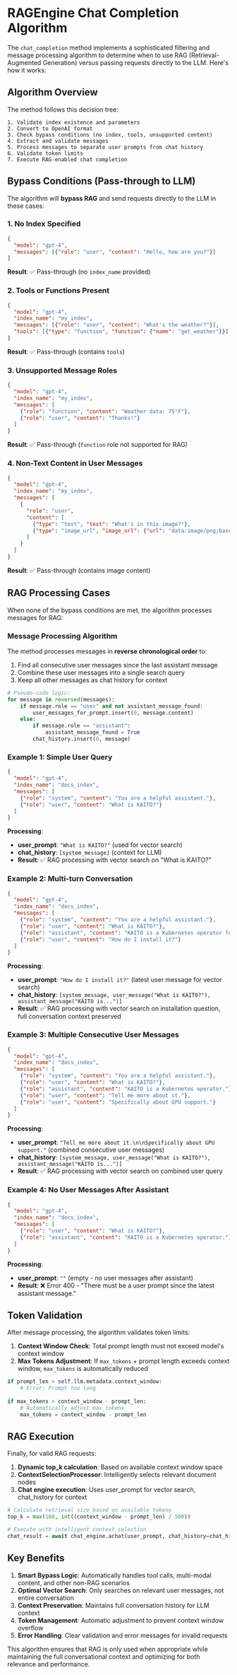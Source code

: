 # RAGEngine Chat Completion Algorithm

The `chat_completion` method implements a sophisticated filtering and message processing algorithm to determine when to use RAG (Retrieval-Augmented Generation) versus passing requests directly to the LLM. Here's how it works:

## Algorithm Overview

The method follows this decision tree:

```
1. Validate index existence and parameters
2. Convert to OpenAI format
3. Check bypass conditions (no index, tools, unsupported content)
4. Extract and validate messages
5. Process messages to separate user prompts from chat history
6. Validate token limits
7. Execute RAG-enabled chat completion
```

## Bypass Conditions (Pass-through to LLM)

The algorithm will **bypass RAG** and send requests directly to the LLM in these cases:

### 1. No Index Specified
```json
{
  "model": "gpt-4",
  "messages": [{"role": "user", "content": "Hello, how are you?"}]
}
```
**Result**: ✅ Pass-through (no `index_name` provided)

### 2. Tools or Functions Present
```json
{
  "model": "gpt-4",
  "index_name": "my_index",
  "messages": [{"role": "user", "content": "What's the weather?"}],
  "tools": [{"type": "function", "function": {"name": "get_weather"}}]
}
```
**Result**: ✅ Pass-through (contains `tools`)

### 3. Unsupported Message Roles
```json
{
  "model": "gpt-4",
  "index_name": "my_index", 
  "messages": [
    {"role": "function", "content": "Weather data: 75°F"},
    {"role": "user", "content": "Thanks!"}
  ]
}
```
**Result**: ✅ Pass-through (`function` role not supported for RAG)

### 4. Non-Text Content in User Messages
```json
{
  "model": "gpt-4",
  "index_name": "my_index",
  "messages": [
    {
      "role": "user", 
      "content": [
        {"type": "text", "text": "What's in this image?"},
        {"type": "image_url", "image_url": {"url": "data:image/png;base64,..."}}
      ]
    }
  ]
}
```
**Result**: ✅ Pass-through (contains image content)

## RAG Processing Cases

When none of the bypass conditions are met, the algorithm processes messages for RAG:

### Message Processing Algorithm

The method processes messages in **reverse chronological order** to:
1. Find all consecutive user messages since the last assistant message
2. Combine these user messages into a single search query
3. Keep all other messages as chat history for context

```python
# Pseudo-code logic:
for message in reversed(messages):
    if message.role == "user" and not assistant_message_found:
        user_messages_for_prompt.insert(0, message.content)
    else:
        if message.role == "assistant":
            assistant_message_found = True
        chat_history.insert(0, message)
```

### Example 1: Simple User Query
```json
{
  "model": "gpt-4",
  "index_name": "docs_index",
  "messages": [
    {"role": "system", "content": "You are a helpful assistant."},
    {"role": "user", "content": "What is KAITO?"}
  ]
}
```

**Processing**:
- **user_prompt**: `"What is KAITO?"` (used for vector search)
- **chat_history**: `[system_message]` (context for LLM)
- **Result**: ✅ RAG processing with vector search on "What is KAITO?"

### Example 2: Multi-turn Conversation
```json
{
  "model": "gpt-4", 
  "index_name": "docs_index",
  "messages": [
    {"role": "system", "content": "You are a helpful assistant."},
    {"role": "user", "content": "What is KAITO?"},
    {"role": "assistant", "content": "KAITO is a Kubernetes operator for AI workloads."},
    {"role": "user", "content": "How do I install it?"}
  ]
}
```

**Processing**:
- **user_prompt**: `"How do I install it?"` (latest user message for vector search)
- **chat_history**: `[system_message, user_message("What is KAITO?"), assistant_message("KAITO is...")]`
- **Result**: ✅ RAG processing with vector search on installation question, full conversation context preserved

### Example 3: Multiple Consecutive User Messages
```json
{
  "model": "gpt-4",
  "index_name": "docs_index", 
  "messages": [
    {"role": "system", "content": "You are a helpful assistant."},
    {"role": "user", "content": "What is KAITO?"},
    {"role": "assistant", "content": "KAITO is a Kubernetes operator."},
    {"role": "user", "content": "Tell me more about it."},
    {"role": "user", "content": "Specifically about GPU support."}
  ]
}
```

**Processing**:
- **user_prompt**: `"Tell me more about it.\n\nSpecifically about GPU support."` (combined consecutive user messages)
- **chat_history**: `[system_message, user_message("What is KAITO?"), assistant_message("KAITO is...")]`
- **Result**: ✅ RAG processing with vector search on combined user query

### Example 4: No User Messages After Assistant
```json
{
  "model": "gpt-4",
  "index_name": "docs_index",
  "messages": [
    {"role": "user", "content": "What is KAITO?"}, 
    {"role": "assistant", "content": "KAITO is a Kubernetes operator."}
  ]
}
```

**Processing**:
- **user_prompt**: `""` (empty - no user messages after assistant)
- **Result**: ❌ Error 400 - "There must be a user prompt since the latest assistant message."

## Token Validation

After message processing, the algorithm validates token limits:

1. **Context Window Check**: Total prompt length must not exceed model's context window
2. **Max Tokens Adjustment**: If `max_tokens` + prompt length exceeds context window, `max_tokens` is automatically reduced

```python
if prompt_len > self.llm.metadata.context_window:
    # Error: Prompt too long
    
if max_tokens > context_window - prompt_len:
    # Automatically adjust max_tokens
    max_tokens = context_window - prompt_len
```

## RAG Execution

Finally, for valid RAG requests:

1. **Dynamic top_k calculation**: Based on available context window space
2. **ContextSelectionProcessor**: Intelligently selects relevant document nodes
3. **Chat engine execution**: Uses user_prompt for vector search, chat_history for context

```python
# Calculate retrieval size based on available tokens
top_k = max(100, int((context_window - prompt_len) / 500))

# Execute with intelligent context selection
chat_result = await chat_engine.achat(user_prompt, chat_history=chat_history)
```

## Key Benefits

1. **Smart Bypass Logic**: Automatically handles tool calls, multi-modal content, and other non-RAG scenarios
2. **Optimal Vector Search**: Only searches on relevant user messages, not entire conversation
3. **Context Preservation**: Maintains full conversation history for LLM context
4. **Token Management**: Automatic adjustment to prevent context window overflow
5. **Error Handling**: Clear validation and error messages for invalid requests

This algorithm ensures that RAG is only used when appropriate while maintaining the full conversational context and optimizing for both relevance and performance.